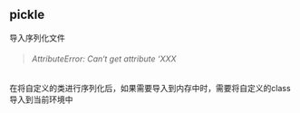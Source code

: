 ## pickle

导入序列化文件

> ###### AttributeError: Can‘t get attribute ‘XXX

在将自定义的类进行序列化后，如果需要导入到内存中时，需要将自定义的class导入到当前环境中

